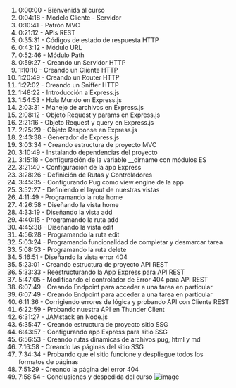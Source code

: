 1. 0:00:00 - Bienvenida al curso 
2. 0:04:18 - Modelo Cliente - Servidor 
3. 0:10:41 - Patrón MVC 
4. 0:21:12 - APIs REST 
5. 0:35:31 - Códigos de estado de respuesta HTTP 
6. 0:43:12 - Módulo URL 
7. 0:52:46 - Módulo Path 
8. 0:59:27 - Creando un Servidor HTTP 
9. 1:10:10 - Creando un Cliente HTTP 
10. 1:20:49 - Creando un Router HTTP 
11. 1:27:02 - Creando un Sniffer HTTP 
12. 1:48:22 - Introducción a Express.js 
13. 1:54:53 - Hola Mundo en Express.js 
14. 2:03:31 - Manejo de archivos en Express.js 
15. 2:08:12 - Objeto Request y params en Express.js 
16. 2:21:16 - Objeto Request y query en Express.js 
17. 2:25:29 - Objeto Response en Express.js 
18. 2:43:38 - Generador de Express.js 
19. 3:03:34 - Creando estructura de proyecto MVC 
20. 3:10:49 - Instalando dependencias del proyecto 
21. 3:15:18 - Configuración de la variable __dirname con módulos ES 
22. 3:21:40 - Configuración de la app Express 
23. 3:28:26 - Definición de Rutas y Controladores 
24. 3:45:35 - Configurando Pug como view engine de la app 
25. 3:52:27 - Definiendo el layout de nuestras vistas 
26. 4:11:49 - Programando la ruta home 
27. 4:26:58 - Diseñando la vista home 
28. 4:33:19 - Diseñando la vista add 
29. 4:40:15 - Programando la ruta add 
30. 4:45:38 - Diseñando la vista edit 
31. 4:56:28 - Programando la ruta edit 
32. 5:03:24 - Programando funcionalidad de completar y desmarcar tarea 
33. 5:08:53 - Programando la ruta delete 
34. 5:16:51 - Diseñando la vista error 404 
35. 5:23:01 - Creando estructura de proyecto API REST 
36. 5:33:33 - Reestructurando la App Express para API REST 
37. 5:47:05 - Modificando el controlador de Error 404 para API REST 
39. 6:07:49 - Creando Endpoint para acceder a una tarea en particular 
39. 6:07:49 - Creando Endpoint para acceder a una tarea en particular 
40. 6:11:36 - Corrigiendo errores de lógica y probando API con Cliente REST 
41. 6:22:59 - Probando nuestra API en Thunder Client 
42. 6:31:27 - JAMstack en Node.js 
43. 6:35:47 - Creando estructura de proyecto sitio SSG 
44. 6:43:57 - Configurando app Express para sitio SSG 
45. 6:56:53 - Creando rutas dinámicas de archivos pug, html y md 
46. 7:16:58 - Creando las páginas del sitio SSG 
47. 7:34:34 - Probando que el sitio funcione y despliegue todos los formatos de páginas 
48. 7:51:29 - Creando la página del error 404 
49. 7:58:54 - Conclusiones y despedida del curso 
![image](https://github.com/rolando1803/Node.js-y-Express.js---jonmircha/assets/55965131/fc66b495-574d-4413-acb9-462f1856e7e5)
